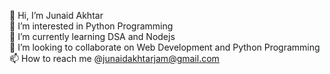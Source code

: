 👋 Hi, I’m Junaid Akhtar <br>
👀 I’m interested in Python Programming <br>
🌱 I’m currently learning DSA and Nodejs <br> 
💞 I’m looking to collaborate on Web Development and Python Programming <br>
📫 How to reach me @junaidakhtarjam@gmail.com <br>
